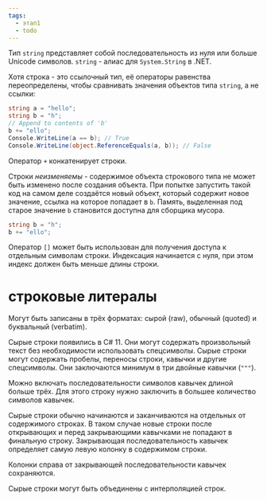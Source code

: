 ```yaml
---
tags:
  - этап1
  - todo
---
```

Тип `string` представляет собой последовательность из нуля или больше Unicode символов. `string` - алиас для `System.String` в .NET.

Хотя строка - это ссылочный тип, её операторы равенства переопределены, чтобы сравнивать значения объектов типа `string`, а не ссылки:

```cs
string a = "hello";
string b = "h";
// Append to contents of 'b'
b += "ello";
Console.WriteLine(a == b); // True
Console.WriteLine(object.ReferenceEquals(a, b)); // False
```

Оператор `+` конкатенирует строки.

Строки *неизменяемы* - содержимое объекта строкового типа не может быть изменено после создания объекта. При попытке запустить такой код на самом деле создаётся новый объект, который содержит новое значение, ссылка на которое попадает в `b`. Память, выделенная под старое значение `b` становится доступна для сборщика мусора.

```cs
string b = "h";
b += "ello";
```

Оператор `[]` может быть использован для получения доступа к отдельным символам строки. Индексация начинается с нуля, при этом индекс должен быть меньше длины строки.

# строковые литералы

Могут быть записаны в трёх форматах: сырой (raw), обычный (quoted) и буквальный (verbatim). 

Сырые строки появились в C# 11. Они могут содержать произвольный текст без необходимости использовать спецсимволы. Сырые строки могут содержать пробелы, переносы строки, кавычки и другие спецсимволы. Они заключаются минимум в три двойные кавычки (`"""`).

Можно включать последовательности символов кавычек длиной больше трёх. Для этого строку нужно заключить в большее количество символов кавычек.

Сырые строки обычно начинаются и заканчиваются на отдельных от содержимого строках. В таком случае новые строки после открывающих и перед закрывающими кавычками не попадают в финальную строку. Закрывающая последовательность кавычек определяет самую левую колонку в содержимом строки.

Колонки справа от закрывающей последовательности кавычек сохраняются.

Сырые строки могут быть объединены с интерполяцией строк.